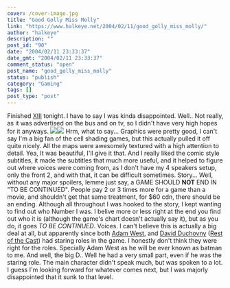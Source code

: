```yaml
---
cover: /cover-image.jpg
title: "Good Golly Miss Molly"
link: "https://www.halkeye.net/2004/02/11/good_golly_miss_molly/"
author: "halkeye"
description: ""
post_id: "90"
date: "2004/02/11 23:33:37"
date_gmt: "2004/02/11 23:33:37"
comment_status: "open"
post_name: "good_golly_miss_molly"
status: "publish"
category: "Gaming"
tags: []
post_type: "post"
---
```


Finished [XIII](http://www.xiii-thegame.com/) tonight. I have to say I was kinda disappointed. Well.. Not really, as it was advertised on the bus and on tv, so I didn't have very high hopes for it anyways. ![](http://www.halkeye.net/files/images/XIII/thumbs/clp00014.thumb.png)![](http://www.halkeye.net/files/images/XIII/thumbs/clp00007.thumb.png) Hrm, what to say... Graphics were pretty good, I can't say I'm a big fan of the cell shading games, but this actually pulled it off quite nicely. All the maps were awesomely textured with a high attention to detail. Yea, It was beautiful, I'll give it that. And I really liked the comic style subtitles, it made the subtitles that much more useful, and it helped to figure out where voices were coming from, as I don't have my 4 speakers setup, only the front 2, and with that, it can be difficult sometimes. Story... Well, without any major spoilers, lemme just say, a GAME SHOULD **NOT** END IN "TO BE CONTINUED". People pay 2 or 3 times more for a game than a movie, and shouldn't get that same treatment, for $60 cdn, there should be an ending. Although all throughout I was hooked to the story, I kept wanting to find out who Number I was. I belive more or less right at the end you find out who it is (although the game's chart doesn't actually say it), but as you do, it goes _TO BE CONTINUED_. Voices. I can't believe this is actually a big deal at all, but apparently since both [Adam West](http://www.imdb.com/name/nm0001842/), and [David Duchovny](http://www.imdb.com/name/nm0000141/) ([Rest of the Cast](http://www.imdb.com/title/tt0365948/)) had staring roles in the game. I honestly don't think they were right for the roles. Specially Adam West as he will be ever known as batman to me. And well, the big D.. Well he had a very small part, even if he was the staring role. The main character didn't speak much, but was spoken to a lot. I guess I'm looking forward for whatever comes next, but I was majorly disappointed that it sunk to that level.